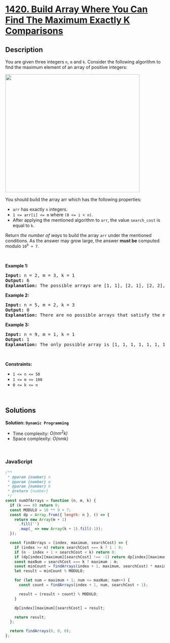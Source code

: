 # [1420. Build Array Where You Can Find The Maximum Exactly K Comparisons](https://leetcode.com/problems/build-array-where-you-can-find-the-maximum-exactly-k-comparisons)

## Description

<div class="elfjS" data-track-load="description_content"><p>You are given three integers <code>n</code>, <code>m</code> and <code>k</code>. Consider the following algorithm to find the maximum element of an array of positive integers:</p>
<img alt="" src="https://assets.leetcode.com/uploads/2020/04/02/e.png" style="width: 424px; height: 372px;">
<p>You should build the array arr which has the following properties:</p>

<ul>
	<li><code>arr</code> has exactly <code>n</code> integers.</li>
	<li><code>1 &lt;= arr[i] &lt;= m</code> where <code>(0 &lt;= i &lt; n)</code>.</li>
	<li>After applying the mentioned algorithm to <code>arr</code>, the value <code>search_cost</code> is equal to <code>k</code>.</li>
</ul>

<p>Return <em>the number of ways</em> to build the array <code>arr</code> under the mentioned conditions. As the answer may grow large, the answer <strong>must be</strong> computed modulo <code>10<sup>9</sup> + 7</code>.</p>

<p>&nbsp;</p>
<p><strong class="example">Example 1:</strong></p>

<pre><strong>Input:</strong> n = 2, m = 3, k = 1
<strong>Output:</strong> 6
<strong>Explanation:</strong> The possible arrays are [1, 1], [2, 1], [2, 2], [3, 1], [3, 2] [3, 3]
</pre>

<p><strong class="example">Example 2:</strong></p>

<pre><strong>Input:</strong> n = 5, m = 2, k = 3
<strong>Output:</strong> 0
<strong>Explanation:</strong> There are no possible arrays that satisfy the mentioned conditions.
</pre>

<p><strong class="example">Example 3:</strong></p>

<pre><strong>Input:</strong> n = 9, m = 1, k = 1
<strong>Output:</strong> 1
<strong>Explanation:</strong> The only possible array is [1, 1, 1, 1, 1, 1, 1, 1, 1]
</pre>

<p>&nbsp;</p>
<p><strong>Constraints:</strong></p>

<ul>
	<li><code>1 &lt;= n &lt;= 50</code></li>
	<li><code>1 &lt;= m &lt;= 100</code></li>
	<li><code>0 &lt;= k &lt;= n</code></li>
</ul>
</div>

<p>&nbsp;</p>

## Solutions

**Solution: `Dynamic Programming`**

- Time complexity: <em>O(nm<sup>2</sup>k)</em>
- Space complexity: <em>O(nmk)</em>

<p>&nbsp;</p>

### **JavaScript**

```js
/**
 * @param {number} n
 * @param {number} m
 * @param {number} k
 * @return {number}
 */
const numOfArrays = function (n, m, k) {
  if (k === 0) return 0;
  const MODULO = 10 ** 9 + 7;
  const dp = Array.from({ length: n }, () => {
    return new Array(m + 1)
      .fill('')
      .map(_ => new Array(k + 1).fill(-1));
  });

  const findArrays = (index, maximum, searchCost) => {
    if (index >= n) return searchCost === k ? 1 : 0;
    if (n - index + 1 + searchCost < k) return 0;
    if (dp[index][maximum][searchCost] !== -1) return dp[index][maximum][searchCost];
    const maxNum = searchCost === k ? maximum : m;
    const minCount = findArrays(index + 1, maximum, searchCost) * maximum;
    let result = minCount % MODULO;

    for (let num = maximum + 1; num <= maxNum; num++) {
      const count = findArrays(index + 1, num, searchCost + 1);

      result = (result + count) % MODULO;
    }

    dp[index][maximum][searchCost] = result;

    return result;
  };

  return findArrays(0, 0, 0);
};
```
